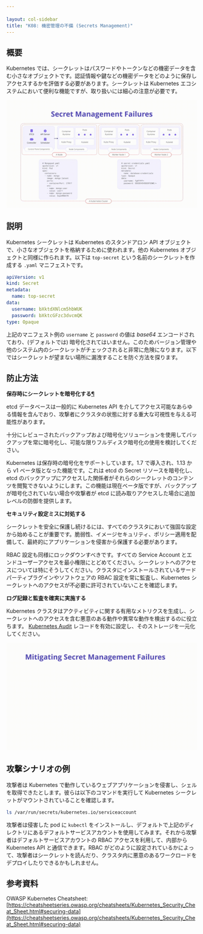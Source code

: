 ```yaml
---

layout: col-sidebar
title: "K08: 機密管理の不備 (Secrets Management)"
---
```


## 概要
Kubernetes では、シークレットはパスワードやトークンなどの機密データを含む小さなオブジェクトです。認証情報や鍵などの機密データをどのように保存しアクセスするかを評価する必要があります。シークレットは Kubernetes エコシステムにおいて便利な機能ですが、取り扱いには細心の注意が必要です。

![Secrets Management - Illustration](/assets/images/K08-2022.gif)

## 説明

Kubernetes シークレットは Kubernetes のスタンドアロン API オブジェクトで、小さなオブジェクトを格納するために使われます。他の Kubernetes オブジェクトと同様に作られます。以下は `top-secret` という名前のシークレットを作成する `.yaml` マニフェストです。

```yaml
apiVersion: v1
kind: Secret
metadata:
  name: top-secret
data:
  username: bXktdXNlcm5hbWUK
  password: bXktcGFzc3dvcmQK
type: Opaque
```

上記のマニフェスト例の `username` と `password` の値は *base64* エンコードされており、(デフォルトでは) 暗号化されてはいません。このためバージョン管理や他のシステム内のシークレットがチェックされると非常に危険になります。以下ではシークレットが望まない場所に漏洩することを防ぐ方法を探ります。

## 防止方法

**保存時にシークレットを暗号化する[¶](https://cheatsheetseries.owasp.org/cheatsheets/Kubernetes_Security_Cheat_Sheet.html#encrypt-secrets-at-rest)**

etcd データベースは一般的に Kubernetes API を介してアクセス可能なあらゆる情報を含んでおり、攻撃者にクラスタの状態に対する重大な可視性を与える可能性があります。

十分にレビューされたバックアップおよび暗号化ソリューションを使用してバックアップを常に暗号化し、可能な限りフルディスク暗号化の使用を検討してください。

Kubernetes は保存時の暗号化をサポートしています。1.7 で導入され、1.13 から v1 ベータ版となった機能です。これは etcd の Secret リソースを暗号化し、etcd のバックアップにアクセスした関係者がそれらのシークレットのコンテンツを閲覧できないようにします。この機能は現在ベータ版ですが、バックアップが暗号化されていない場合や攻撃者が etcd に読み取りアクセスした場合に追加レベルの防御を提供します。

**セキュリティ設定ミスに対処する**

シークレットを安全に保護し続けるには、すべてのクラスタにおいて強固な設定から始めることが重要です。脆弱性、イメージセキュリティ、ポリシー適用を配備して、最終的にアプリケーションを侵害から保護する必要があります。

RBAC 設定も同様にロックダウンすべきです。すべての Service Account とエンドユーザーアクセスを最小権限にとどめてください。シークレットへのアクセスについては特にそうしてください。クラスタにインストールされているサードパーティプラグインやソフトウェアの RBAC 設定を常に監査し、Kubernetes シークレットへのアクセスが不必要に許可されていないことを確認します。

**ログ記録と監査を確実に実施する**

Kubernetes クラスタはアクティビティに関する有用なメトリクスを生成し、シークレットへのアクセスを含む悪意のある動作や異常な動作を検出するのに役立ちます。 [Kubernetes Audit](https://kubernetes.io/docs/tasks/debug-application-cluster/audit/) レコードを有効に設定し、そのストレージを一元化してください。

![Secrets Management - Mitigations](/assets/images/K08-2022-mitigation.gif)

## 攻撃シナリオの例

攻撃者は Kubernetes で動作しているウェブアプリケーションを侵害し、シェルを取得できたとします。彼らは以下のコマンドを実行して Kubernetes シークレットがマウントされていることを確認します。

```bash
ls /var/run/secrets/kubernetes.io/serviceaccount
```

攻撃者は侵害した pod に `kubectl` をインストールし、デフォルトで上記のディレクトリにあるデフォルトサービスアカウントを使用してみます。それから攻撃者はデフォルトサービスアカウントの RBAC アクセスを利用して、内部から Kubernetes API と通信できます。RBAC がどのように設定されているかによって、攻撃者はシークレットを読んだり、クラスタ内に悪意のあるワークロードをデプロイしたりできるかもしれません。

## 参考資料

OWASP Kubernetes Cheatsheet: [https://cheatsheetseries.owasp.org/cheatsheets/Kubernetes_Security_Cheat_Sheet.html#securing-data](https://cheatsheetseries.owasp.org/cheatsheets/Kubernetes_Security_Cheat_Sheet.html#securing-data)
